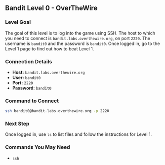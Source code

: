 ## Bandit Level 0 - OverTheWire

### Level Goal
The goal of this level is to log into the game using SSH. The host to which you need to connect is `bandit.labs.overthewire.org`, on port `2220`. The username is `bandit0` and the password is `bandit0`. Once logged in, go to the Level 1 page to find out how to beat Level 1.

### Connection Details
- **Host:** `bandit.labs.overthewire.org`
- **User:** `bandit0`
- **Port:** `2220`
- **Password:** `bandit0`

### Command to Connect
```sh
ssh bandit0@bandit.labs.overthewire.org -p 2220
```

### Next Step
Once logged in, use `ls` to list files and follow the instructions for Level 1.

### Commands You May Need
- `ssh`


